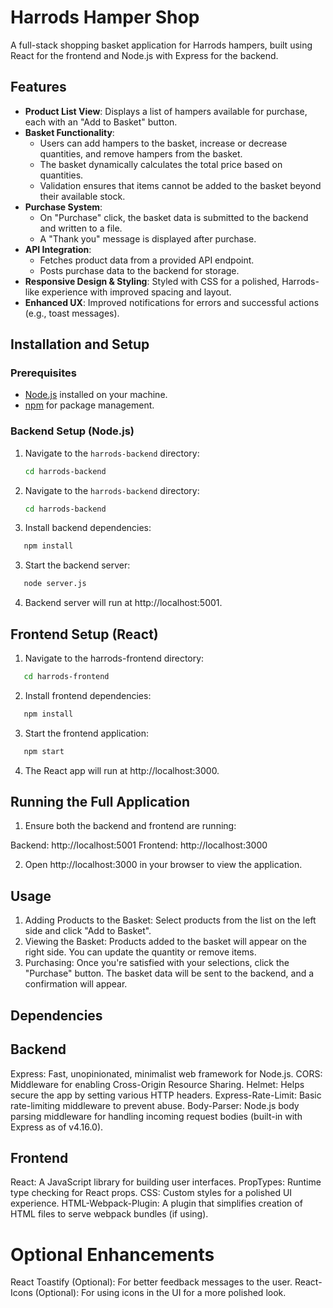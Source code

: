 # Harrods Hamper Shop

A full-stack shopping basket application for Harrods hampers, built using React for the frontend and Node.js with Express for the backend.

## Features

- **Product List View**: Displays a list of hampers available for purchase, each with an "Add to Basket" button.
- **Basket Functionality**: 
  - Users can add hampers to the basket, increase or decrease quantities, and remove hampers from the basket.
  - The basket dynamically calculates the total price based on quantities.
  - Validation ensures that items cannot be added to the basket beyond their available stock.
- **Purchase System**: 
  - On "Purchase" click, the basket data is submitted to the backend and written to a file.
  - A "Thank you" message is displayed after purchase.
- **API Integration**: 
  - Fetches product data from a provided API endpoint.
  - Posts purchase data to the backend for storage.
- **Responsive Design & Styling**: Styled with CSS for a polished, Harrods-like experience with improved spacing and layout.
- **Enhanced UX**: Improved notifications for errors and successful actions (e.g., toast messages).

## Installation and Setup

### Prerequisites

- [Node.js](https://nodejs.org/) installed on your machine.
- [npm](https://www.npmjs.com/) for package management.

### Backend Setup (Node.js)

1. Navigate to the `harrods-backend` directory:
   ```bash
   cd harrods-backend


1. Navigate to the `harrods-backend` directory:
   ```bash
   cd harrods-backend
   ```

2. Install backend dependencies:
```bash
   npm install
   ```

3. Start the backend server:
```bash
   node server.js
   ```

4. Backend server will run at http://localhost:5001.

## Frontend Setup (React)

1. Navigate to the harrods-frontend directory:
```bash
   cd harrods-frontend
   ```

2. Install frontend dependencies:
```bash
   npm install
   ```

3. Start the frontend application:
```bash
   npm start
   ```

4. The React app will run at http://localhost:3000.

## Running the Full Application

1. Ensure both the backend and frontend are running:

Backend: http://localhost:5001
Frontend: http://localhost:3000

2. Open http://localhost:3000 in your browser to view the application.

## Usage
1. Adding Products to the Basket: Select products from the list on the left side and click "Add to Basket".
2. Viewing the Basket: Products added to the basket will appear on the right side. You can update the quantity or remove items.
3. Purchasing: Once you're satisfied with your selections, click the "Purchase" button. The basket data will be sent to the backend, and a confirmation will appear.

## Dependencies

## Backend
Express: Fast, unopinionated, minimalist web framework for Node.js.
CORS: Middleware for enabling Cross-Origin Resource Sharing.
Helmet: Helps secure the app by setting various HTTP headers.
Express-Rate-Limit: Basic rate-limiting middleware to prevent abuse.
Body-Parser: Node.js body parsing middleware for handling incoming request bodies (built-in with Express as of v4.16.0).

## Frontend 
React: A JavaScript library for building user interfaces.
PropTypes: Runtime type checking for React props.
CSS: Custom styles for a polished UI experience.
HTML-Webpack-Plugin: A plugin that simplifies creation of HTML files to serve webpack bundles (if using).

# Optional Enhancements

React Toastify (Optional): For better feedback messages to the user.
React-Icons (Optional): For using icons in the UI for a more polished look.


